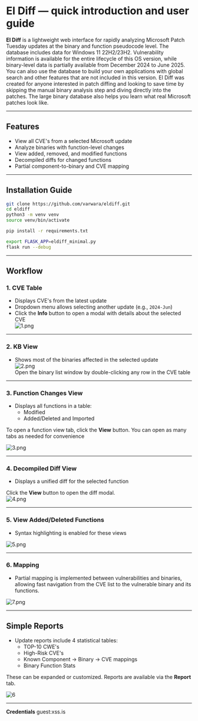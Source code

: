 # El Diff — quick introduction and user guide

**El Diff** is a lightweight web interface for rapidly analyzing Microsoft Patch Tuesday updates at the binary and function pseudocode level. The database includes data for Windows 11 22H2/23H2. Vulnerability information is available for the entire lifecycle of this OS version, while binary-level data is partially available from December 2024 to June 2025. You can also use the database to build your own applications with global search and other features that are not included in this version. El Diff was created for anyone interested in patch diffing and looking to save time by skipping the manual binary analysis step and diving directly into the patches. The large binary database also helps you learn what real Microsoft patches look like.

---

## Features

- View all CVE's from a selected Microsoft update
- Analyze binaries with function-level changes
- View added, removed, and modified functions
- Decompiled diffs for changed functions
- Partial component-to-binary and CVE mapping

---

## Installation Guide

```sh
git clone https://github.com/varwara/eldiff.git
cd eldiff
python3 -m venv venv
source venv/bin/activate

pip install -r requirements.txt

export FLASK_APP=eldiff_minimal.py
flask run --debug
```

---

## Workflow

### 1. CVE Table

- Displays CVE's from the latest update
- Dropdown menu allows selecting another update (e.g., `2024-Jun`)
- Click the **Info** button to open a modal with details about the selected CVE  
![1.png](./doc/1.png)

---

### 2. KB View

- Shows most of the binaries affected in the selected update  
![2.png](./doc/2.png)  
Open the binary list window by double-clicking any row in the CVE table

---

### 3. Function Changes View

- Displays all functions in a table:
  - Modified
  - Added/Deleted and Imported

To open a function view tab, click the **View** button. You can open as many tabs as needed for convenience

![3.png](./doc/3.png)

---

### 4. Decompiled Diff View

- Displays a unified diff for the selected function

Click the **View** button to open the diff modal.  
![4.png](./doc/4.png)

---

### 5. View Added/Deleted Functions

- Syntax highlighting is enabled for these views

![5.png](./doc/5.png)

---

### 6. Mapping

- Partial mapping is implemented between vulnerabilities and binaries, allowing fast navigation from the CVE list to the vulnerable binary and its functions.

![7.png](./doc/7.png)

---

## Simple Reports

- Update reports include 4 statistical tables:
    - TOP-10 CWE's
    - High-Risk CVE's
    - Known Component → Binary → CVE mappings
    - Binary Function Stats

These can be expanded or customized. Reports are available via the **Report** tab.

![6](./doc/6.png)

---

**Credentials**
guest:xss.is
